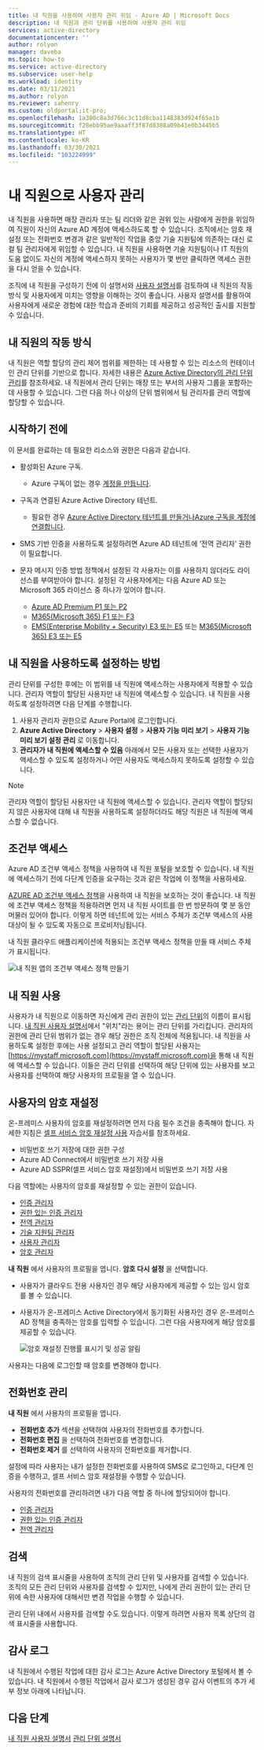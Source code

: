 ```yaml
---
title: 내 직원을 사용하여 사용자 관리 위임 - Azure AD | Microsoft Docs
description: 내 직원과 관리 단위를 사용하여 사용자 관리 위임
services: active-directory
documentationcenter: ''
author: rolyon
manager: daveba
ms.topic: how-to
ms.service: active-directory
ms.subservice: user-help
ms.workload: identity
ms.date: 03/11/2021
ms.author: rolyon
ms.reviewer: sahenry
ms.custom: oldportal;it-pro;
ms.openlocfilehash: 1a380c8a3d766c3c11d8cba1148383d924f65a1b
ms.sourcegitcommit: f28ebb95ae9aaaff3f87d8388a09b41e0b3445b5
ms.translationtype: HT
ms.contentlocale: ko-KR
ms.lasthandoff: 03/30/2021
ms.locfileid: "103224999"
---
```

# <a name="manage-your-users-with-my-staff"></a>내 직원으로 사용자 관리

내 직원을 사용하면 매장 관리자 또는 팀 리더와 같은 권위 있는 사람에게 권한을 위임하여 직원이 자신의 Azure AD 계정에 액세스하도록 할 수 있습니다. 조직에서는 암호 재설정 또는 전화번호 변경과 같은 일반적인 작업을 중앙 기술 지원팀에 의존하는 대신 로컬 팀 관리자에게 위임할 수 있습니다. 내 직원을 사용하면 기술 지원팀이나 IT 직원의 도움 없이도 자신의 계정에 액세스하지 못하는 사용자가 몇 번만 클릭하면 액세스 권한을 다시 얻을 수 있습니다.

조직에 내 직원을 구성하기 전에 이 설명서와 [사용자 설명서](../user-help/my-staff-team-manager.md)를 검토하여 내 직원의 작동 방식 및 사용자에게 미치는 영향을 이해하는 것이 좋습니다. 사용자 설명서를 활용하여 사용자에게 새로운 경험에 대한 학습과 준비의 기회를 제공하고 성공적인 출시를 지원할 수 있습니다.

## <a name="how-my-staff-works"></a>내 직원의 작동 방식

내 직원은 역할 할당의 관리 제어 범위를 제한하는 데 사용할 수 있는 리소스의 컨테이너인 관리 단위를 기반으로 합니다. 자세한 내용은 [Azure Active Directory의 관리 단위 관리](administrative-units.md)를 참조하세요. 내 직원에서 관리 단위는 매장 또는 부서의 사용자 그룹을 포함하는 데 사용할 수 있습니다. 그런 다음 하나 이상의 단위 범위에서 팀 관리자를 관리 역할에 할당할 수 있습니다.

## <a name="before-you-begin"></a>시작하기 전에

이 문서를 완료하는 데 필요한 리소스와 권한은 다음과 같습니다.

* 활성화된 Azure 구독.

  * Azure 구독이 없는 경우 [계정을 만듭니다](https://azure.microsoft.com/free/?WT.mc_id=A261C142F).
* 구독과 연결된 Azure Active Directory 테넌트.

  * 필요한 경우 [Azure Active Directory 테넌트를 만들거나](../fundamentals/sign-up-organization.md)[Azure 구독을 계정에 연결합니다](../fundamentals/active-directory-how-subscriptions-associated-directory.md).
* SMS 기반 인증을 사용하도록 설정하려면 Azure AD 테넌트에 ‘전역 관리자’ 권한이 필요합니다.
* 문자 메시지 인증 방법 정책에서 설정된 각 사용자는 이를 사용하지 않더라도 라이선스를 부여받아야 합니다. 설정된 각 사용자에게는 다음 Azure AD 또는 Microsoft 365 라이선스 중 하나가 있어야 합니다.

  * [Azure AD Premium P1 또는 P2](https://azure.microsoft.com/pricing/details/active-directory/)
  * [M365(Microsoft 365) F1 또는 F3](https://www.microsoft.com/licensing/news/m365-firstline-workers)
  * [EMS(Enterprise Mobility + Security) E3 또는 E5](https://www.microsoft.com/microsoft-365/enterprise-mobility-security/compare-plans-and-pricing) 또는 [M365(Microsoft 365) E3 또는 E5](https://www.microsoft.com/microsoft-365/compare-microsoft-365-enterprise-plans)

## <a name="how-to-enable-my-staff"></a>내 직원을 사용하도록 설정하는 방법

관리 단위를 구성한 후에는 이 범위를 내 직원에 액세스하는 사용자에게 적용할 수 있습니다. 관리자 역할이 할당된 사용자만 내 직원에 액세스할 수 있습니다. 내 직원을 사용하도록 설정하려면 다음 단계를 수행합니다.

1. 사용자 관리자 권한으로 Azure Portal에 로그인합니다.
2. **Azure Active Directory** > **사용자 설정** > **사용자 기능 미리 보기** > **사용자 기능 미리 보기 설정 관리** 로 이동합니다.
3. **관리자가 내 직원에 액세스할 수 있음** 아래에서 모든 사용자 또는 선택한 사용자가 액세스할 수 있도록 설정하거나 어떤 사용자도 액세스하지 못하도록 설정할 수 있습니다.

> [!Note]
> 관리자 역할이 할당된 사용자만 내 직원에 액세스할 수 있습니다. 관리자 역할이 할당되지 않은 사용자에 대해 내 직원을 사용하도록 설정하더라도 해당 직원은 내 직원에 액세스할 수 없습니다.

## <a name="conditional-access"></a>조건부 액세스

Azure AD 조건부 액세스 정책을 사용하여 내 직원 포털을 보호할 수 있습니다. 내 직원에 액세스하기 전에 다단계 인증을 요구하는 것과 같은 작업에 이 정책을 사용하세요.

[AZURE AD 조건부 액세스 정책](../conditional-access/index.yml)을 사용하여 내 직원을 보호하는 것이 좋습니다. 내 직원에 조건부 액세스 정책을 적용하려면 먼저 내 직원 사이트를 한 번 방문하여 몇 분 동안 머물러 있어야 합니다. 이렇게 하면 테넌트에 있는 서비스 주체가 조건부 액세스의 사용 대상이 될 수 있도록 자동으로 프로비저닝됩니다.

내 직원 클라우드 애플리케이션에 적용되는 조건부 액세스 정책을 만들 때 서비스 주체가 표시됩니다.

![내 직원 앱의 조건부 액세스 정책 만들기](./media/my-staff-configure/conditional-access.png)

## <a name="using-my-staff"></a>내 직원 사용

사용자가 내 직원으로 이동하면 자신에게 관리 권한이 있는 [관리 단위](administrative-units.md)의 이름이 표시됩니다. [내 직원 사용자 설명서](../user-help/my-staff-team-manager.md)에서 "위치"라는 용어는 관리 단위를 가리킵니다. 관리자의 권한에 관리 단위 범위가 없는 경우 해당 권한은 조직 전체에 적용됩니다. 내 직원을 사용하도록 설정한 후에는 사용 설정되고 관리 역할이 할당된 사용자는 [https://mystaff.microsoft.com](https://mystaff.microsoft.com)을 통해 내 직원에 액세스할 수 있습니다. 이들은 관리 단위를 선택하여 해당 단위에 있는 사용자를 보고 사용자를 선택하여 해당 사용자의 프로필을 열 수 있습니다.

## <a name="reset-a-users-password"></a>사용자의 암호 재설정

온-프레미스 사용자의 암호를 재설정하려면 먼저 다음 필수 조건을 충족해야 합니다. 자세한 지침은 [셀프 서비스 암호 재설정 사용](../authentication/tutorial-enable-sspr-writeback.md) 자습서를 참조하세요.

* 비밀번호 쓰기 저장에 대한 권한 구성
* Azure AD Connect에서 비밀번호 쓰기 저장 사용
* Azure AD SSPR(셀프 서비스 암호 재설정)에서 비밀번호 쓰기 저장 사용

다음 역할에는 사용자의 암호를 재설정할 수 있는 권한이 있습니다.

* [인증 관리자](permissions-reference.md#authentication-administrator)
* [권한 있는 인증 관리자](permissions-reference.md#privileged-authentication-administrator)
* [전역 관리자](permissions-reference.md#global-administrator)
* [기술 지원팀 관리자](permissions-reference.md#helpdesk-administrator)
* [사용자 관리자](permissions-reference.md#user-administrator)
* [암호 관리자](permissions-reference.md#password-administrator)

**내 직원** 에서 사용자의 프로필을 엽니다. **암호 다시 설정** 을 선택합니다.

* 사용자가 클라우드 전용 사용자인 경우 해당 사용자에게 제공할 수 있는 임시 암호를 볼 수 있습니다.
* 사용자가 온-프레미스 Active Directory에서 동기화된 사용자인 경우 온-프레미스 AD 정책을 충족하는 암호를 입력할 수 있습니다. 그런 다음 사용자에게 해당 암호를 제공할 수 있습니다.

    ![암호 재설정 진행률 표시기 및 성공 알림](./media/my-staff-configure/reset-password.png)

사용자는 다음에 로그인할 때 암호를 변경해야 합니다.

## <a name="manage-a-phone-number"></a>전화번호 관리

**내 직원** 에서 사용자의 프로필을 엽니다.

* **전화번호 추가** 섹션을 선택하여 사용자의 전화번호를 추가합니다.
* **전화번호 편집** 을 선택하여 전화번호를 변경합니다.
* **전화번호 제거** 를 선택하여 사용자의 전화번호를 제거합니다.

설정에 따라 사용자는 내가 설정한 전화번호를 사용하여 SMS로 로그인하고, 다단계 인증을 수행하고, 셀프 서비스 암호 재설정을 수행할 수 있습니다.

사용자의 전화번호를 관리하려면 내가 다음 역할 중 하나에 할당되어야 합니다.

* [인증 관리자](permissions-reference.md#authentication-administrator)
* [권한 있는 인증 관리자](permissions-reference.md#privileged-authentication-administrator)
* [전역 관리자](permissions-reference.md#global-administrator)

## <a name="search"></a>검색

내 직원의 검색 표시줄을 사용하여 조직의 관리 단위 및 사용자를 검색할 수 있습니다. 조직의 모든 관리 단위와 사용자를 검색할 수 있지만, 나에게 관리 권한이 있는 관리 단위에 속한 사용자에 대해서만 변경 작업을 수행할 수 있습니다.

관리 단위 내에서 사용자를 검색할 수도 있습니다. 이렇게 하려면 사용자 목록 상단의 검색 표시줄을 사용합니다.

## <a name="audit-logs"></a>감사 로그

내 직원에서 수행된 작업에 대한 감사 로그는 Azure Active Directory 포털에서 볼 수 있습니다. 내 직원에서 수행된 작업에서 감사 로그가 생성된 경우 감사 이벤트의 추가 세부 정보 아래에 나타납니다.

## <a name="next-steps"></a>다음 단계

[내 직원 사용자 설명서](../user-help/my-staff-team-manager.md)
[관리 단위 설명서](administrative-units.md)
